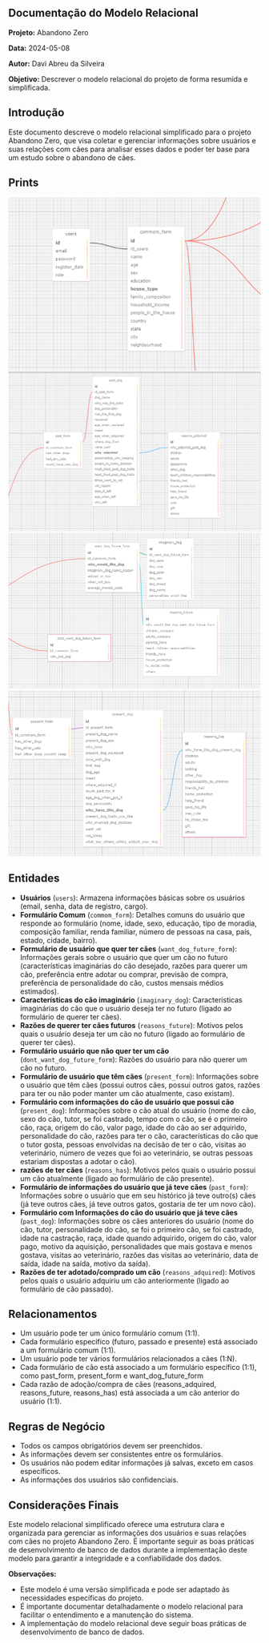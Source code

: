 ## Documentação do Modelo Relacional

**Projeto:** Abandono Zero

**Data:** 2024-05-08

**Autor:** Davi Abreu da Silveira

**Objetivo:** Descrever o modelo relacional do projeto de forma resumida e simplificada.

## Introdução

Este documento descreve o modelo relacional simplificado para o projeto Abandono Zero, que visa coletar e gerenciar informações sobre usuários e suas relações com cães para analisar esses dados e poder ter base para um estudo sobre o abandono de cães.

## Prints

![alt text](images/image.png)
![alt text](images/image-1.png)
![alt text](images/image-2.png)
![alt text](images/image-3.png)

## Entidades

- **Usuários** (`users`): Armazena informações básicas sobre os usuários (email, senha, data de registro, cargo).
- **Formulário Comum** (`commom_form`): Detalhes comuns do usuário que responde ao formulário (nome, idade, sexo, educação, tipo de moradia, composição familiar, renda familiar, número de pessoas na casa, país, estado, cidade, bairro).
- **Formulário de usuário que quer ter cães** (`want_dog_future_form`): Informações gerais sobre o usuário que quer um cão no futuro (características imaginárias do cão desejado, razões para querer um cão, preferência entre adotar ou comprar, previsão de compra, preferência de personalidade do cão, custos mensais médios estimados).
- **Características do cão imaginário** (`imaginary_dog`): Características imaginárias do cão que o usuário deseja ter no futuro (ligado ao formulário de querer ter cães).
- **Razões de querer ter cães futuros** (`reasons_future`): Motivos pelos quais o usuário deseja ter um cão no futuro (ligado ao formulário de querer ter cães).
- **Formulário usuário que não quer ter um cão** (`dont_want_dog_future_form`): Razões do usuário para não querer um cão no futuro.
- **Formulário de usuário que têm cães** (`present_form`): Informações sobre o usuário que têm cães (possui outros cães, possui outros gatos, razões para ter ou não poder manter um cão atualmente, caso existam).
- **Formulário com informações do cão de usuário que possui cão** (`present_dog`): Informações sobre o cão atual do usuário (nome do cão, sexo do cão, tutor, se foi castrado, tempo com o cão, se é o primeiro cão, raça, origem do cão, valor pago, idade do cão ao ser adquirido, personalidade do cão, razões para ter o cão, características do cão que o tutor gosta, pessoas envolvidas na decisão de ter o cão, visitas ao veterinário, número de vezes que foi ao veterinário, se outras pessoas estariam dispostas a adotar o cão).
- **razões de ter cães** (`reasons_has`): Motivos pelos quais o usuário possui um cão atualmente (ligado ao formulário de cão presente).
- **Formulário de informações do usuário que já teve cães** (`past_form`): Informações sobre o usuário que em seu histórico já teve outro(s) cães (já teve outros cães, já teve outros gatos, gostaria de ter um novo cão).
- **Formulário com Informações do cão do usuário que já teve cães** (`past_dog`): Informações sobre os cães anteriores do usuário (nome do cão, tutor, personalidade do cão, se foi o primeiro cão, se foi castrado, idade na castração, raça, idade quando adquirido, origem do cão, valor pago, motivo da aquisição, personalidades que mais gostava e menos gostava, visitas ao veterinário, razões das visitas ao veterinário, data de saída, idade na saída, motivo da saída).
- **Razões de ter adotado/comprado um cão** (`reasons_adquired`): Motivos pelos quais o usuário adquiriu um cão anteriormente (ligado ao formulário de cão passado).

## Relacionamentos

- Um usuário pode ter um único formulário comum (1:1).
- Cada formulário específico (futuro, passado e presente) está associado a um formulário comum (1:1).
- Um usuário pode ter vários formulários relacionados a cães (1:N).
- Cada formulário de cão está associado a um formulário específico (1:1), como past_form, present_form e want_dog_future_form
- Cada razão de adoção/compra de cães (reasons_adquired, reasons_future, reasons_has) está associada a um cão anterior do usuário (1:1).


## Regras de Negócio

- Todos os campos obrigatórios devem ser preenchidos.
- As informações devem ser consistentes entre os formulários.
- Os usuários não podem editar informações já salvas, exceto em casos específicos.
- As informações dos usuários são confidenciais.

## Considerações Finais

Este modelo relacional simplificado oferece uma estrutura clara e organizada para gerenciar as informações dos usuários e suas relações com cães no projeto Abandono Zero. É importante seguir as boas práticas de desenvolvimento de banco de dados durante a implementação deste modelo para garantir a integridade e a confiabilidade dos dados.

**Observações:**

- Este modelo é uma versão simplificada e pode ser adaptado às necessidades específicas do projeto.
- É importante documentar detalhadamente o modelo relacional para facilitar o entendimento e a manutenção do sistema.
- A implementação do modelo relacional deve seguir boas práticas de desenvolvimento de banco de dados.